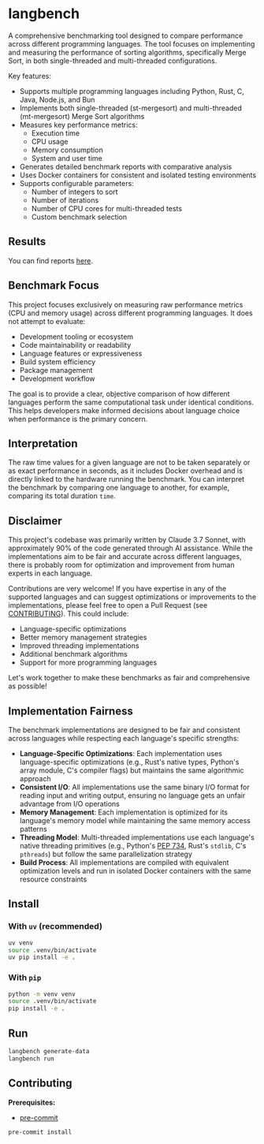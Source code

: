 # langbench

A comprehensive benchmarking tool designed to compare performance across different programming languages. The tool focuses on implementing and measuring the performance of sorting algorithms, specifically Merge Sort, in both single-threaded and multi-threaded configurations.

Key features:
- Supports multiple programming languages including Python, Rust, C, Java, Node.js, and Bun
- Implements both single-threaded (st-mergesort) and multi-threaded (mt-mergesort) Merge Sort algorithms
- Measures key performance metrics:
  - Execution time
  - CPU usage
  - Memory consumption
  - System and user time
- Generates detailed benchmark reports with comparative analysis
- Uses Docker containers for consistent and isolated testing environments
- Supports configurable parameters:
  - Number of integers to sort
  - Number of iterations
  - Number of CPU cores for multi-threaded tests
  - Custom benchmark selection

## Results

You can find reports [here](reports/README.md).

## Benchmark Focus

This project focuses exclusively on measuring raw performance metrics (CPU and memory usage) across different programming languages. It does not attempt to evaluate:

- Development tooling or ecosystem
- Code maintainability or readability
- Language features or expressiveness
- Build system efficiency
- Package management
- Development workflow

The goal is to provide a clear, objective comparison of how different languages perform the same computational task under identical conditions. This helps developers make informed decisions about language choice when performance is the primary concern.

## Interpretation

The raw time values for a given language are not to be taken separately or as exact performance in seconds, as it includes Docker overhead and is directly linked to the hardware running the benchmark.
You can interpret the benchmark by comparing one language to another, for example, comparing its total duration `time`.

## Disclaimer

This project's codebase was primarily written by Claude 3.7 Sonnet, with approximately 90% of the code generated through AI assistance. While the implementations aim to be fair and accurate across different languages, there is probably room for optimization and improvement from human experts in each language.

Contributions are very welcome! If you have expertise in any of the supported languages and can suggest optimizations or improvements to the implementations, please feel free to open a Pull Request (see [CONTRIBUTING](#contributing)). This could include:

- Language-specific optimizations
- Better memory management strategies
- Improved threading implementations
- Additional benchmark algorithms
- Support for more programming languages

Let's work together to make these benchmarks as fair and comprehensive as possible!

## Implementation Fairness

The benchmark implementations are designed to be fair and consistent across languages while respecting each language's specific strengths:

- **Language-Specific Optimizations**: Each implementation uses language-specific optimizations (e.g., Rust's native types, Python's array module, C's compiler flags) but maintains the same algorithmic approach
- **Consistent I/O**: All implementations use the same binary I/O format for reading input and writing output, ensuring no language gets an unfair advantage from I/O operations
- **Memory Management**: Each implementation is optimized for its language's memory model while maintaining the same memory access patterns
- **Threading Model**: Multi-threaded implementations use each language's native threading primitives (e.g., Python's [PEP 734](https://peps.python.org/pep-0734), Rust's `stdlib`, C's `pthreads`) but follow the same parallelization strategy
- **Build Process**: All implementations are compiled with equivalent optimization levels and run in isolated Docker containers with the same resource constraints

## Install

### With `uv` (recommended)

```bash
uv venv
source .venv/bin/activate
uv pip install -e .
```

### With `pip`

```bash
python -m venv venv
source .venv/bin/activate
pip install -e .
```

## Run

```bash
langbench generate-data
langbench run
```

## Contributing

**Prerequisites:**
- [pre-commit](https://pre-commit.com/)

```bash
pre-commit install
```
